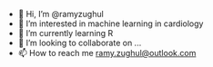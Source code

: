 - 👋 Hi, I’m @ramyzughul
- 👀 I’m interested in machine learning in cardiology
- 🌱 I’m currently learning R
- 💞️ I’m looking to collaborate on ...
- 📫 How to reach me ramy.zughul@outlook.com

<!---
ramyzughul/ramyzughul is a ✨ special ✨ repository because its `README.md` (this file) appears on your GitHub profile.
You can click the Preview link to take a look at your changes.
--->
